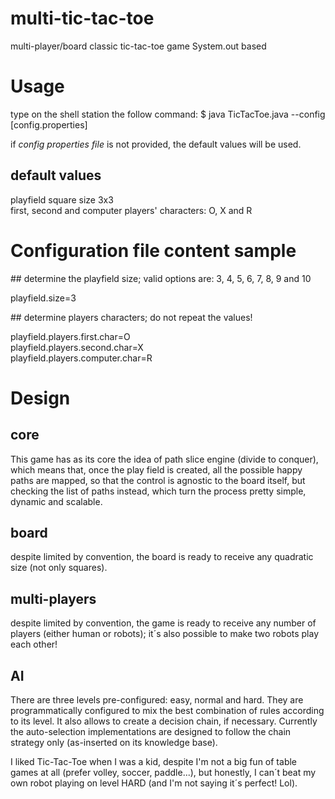 # multi-tic-tac-toe
multi-player/board classic tic-tac-toe game System.out based 

# Usage

type on the shell station the follow command:
    $ java TicTacToe.java --config \[config.properties]
    
if *config properties file* is not provided, the default values will be used.

## default values

playfield square size 3x3 <br/>
first, second and computer players' characters: O, X and R

# Configuration file content sample

\## determine the playfield size; valid options are: 3, 4, 5, 6, 7, 8, 9 and 10

playfield.size=3 

\## determine players characters; do not repeat the values!

playfield.players.first.char=O <br/>
playfield.players.second.char=X <br/>
playfield.players.computer.char=R <br/>

# Design

## core
This game has as its core the idea of path slice engine (divide to conquer), which means that, once the play field is created, all the
possible happy paths are mapped, so that the control is agnostic to the board itself, but checking the list of paths instead,
which turn the process pretty simple, dynamic and scalable.

## board
despite limited by convention, the board is ready to receive any quadratic size (not only squares).

## multi-players
despite limited by convention, the game is ready to receive any number of players (either human or robots); it´s also
possible to make two robots play each other!

## AI
There are three levels pre-configured: easy, normal and hard. They are programmatically configured to mix the best 
combination of rules according to its level. It also allows to create a decision chain, if necessary. Currently the
auto-selection implementations are designed to follow the chain strategy only (as-inserted on its knowledge base).

I liked Tic-Tac-Toe when I was a kid, despite I'm not a big fun of table games at all (prefer volley, soccer, paddle...), but honestly, I can´t beat my own robot playing on level HARD (and I'm not saying it´s perfect! Lol).

